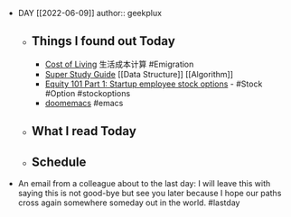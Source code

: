 - DAY [[2022-06-09]]
  author:: geekplux
	- ## Things I found out Today
		- [Cost of Living](https://www.numbeo.com/cost-of-living/) 生活成本计算 #Emigration
		- [Super Study Guide](https://superstudy.guide) [[Data Structure]] [[Algorithm]]
		- [Equity 101 Part 1: Startup employee stock options](https://carta.com/sg/blog/equity-101-stock-option-basics/) - #Stock #Option #stockoptions
		- [doomemacs](https://github.com/doomemacs/doomemacs)  #emacs
	- ## What I read Today
	- ## Schedule
- An email from a colleague about to the last day: I will leave this with saying this is not good-bye but see you later because I hope our paths cross again somewhere someday out in the world. #lastday